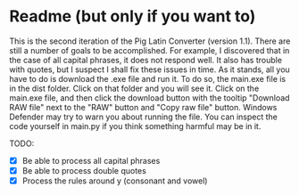 # Readme (but only if you want to)
This is the second iteration of the Pig Latin Converter (version 1.1). There are still a number of goals to be accomplished. 
For example, I discovered that in the case of all capital phrases, it does not respond well. It also has trouble with 
quotes, but I suspect I shall fix these issues in time. As it stands, all you have to do is download the .exe file and run it.
To do so, the main.exe file is in the dist folder. Click on that folder and you will see it. Click on the main.exe file,
and then click the download button with the tooltip "Download RAW file" next to the "RAW" button and "Copy raw file" button.
Windows Defender may try to warn you about running the file. You can inspect the code yourself in main.py if you think
something harmful may be in it.

TODO:
- [x] Be able to process all capital phrases
- [x] Be able to process double quotes
- [x] Process the rules around y (consonant and vowel)
